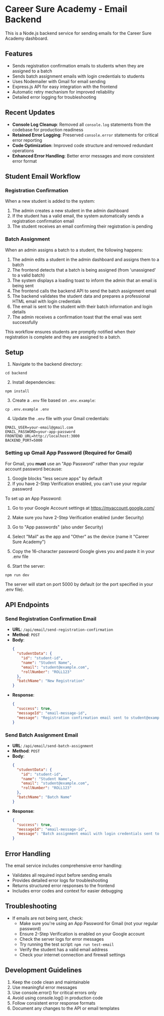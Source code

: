 # Career Sure Academy - Email Backend

This is a Node.js backend service for sending emails for the Career Sure Academy dashboard.

## Features

- Sends registration confirmation emails to students when they are assigned to a batch
- Sends batch assignment emails with login credentials to students
- Uses Nodemailer with Gmail for email sending
- Express.js API for easy integration with the frontend
- Automatic retry mechanism for improved reliability
- Detailed error logging for troubleshooting

## Recent Updates

- **Console Log Cleanup**: Removed all `console.log` statements from the codebase for production readiness
- **Retained Error Logging**: Preserved `console.error` statements for critical error reporting
- **Code Optimization**: Improved code structure and removed redundant operations
- **Enhanced Error Handling**: Better error messages and more consistent error format

## Student Email Workflow

### Registration Confirmation

When a new student is added to the system:

1. The admin creates a new student in the admin dashboard
2. If the student has a valid email, the system automatically sends a registration confirmation email
3. The student receives an email confirming their registration is pending

### Batch Assignment

When an admin assigns a batch to a student, the following happens:

1. The admin edits a student in the admin dashboard and assigns them to a batch
2. The frontend detects that a batch is being assigned (from 'unassigned' to a valid batch)
3. The system displays a loading toast to inform the admin that an email is being sent
4. The frontend calls the backend API to send the batch assignment email
5. The backend validates the student data and prepares a professional HTML email with login credentials
6. The email is sent to the student with their batch information and login details
7. The admin receives a confirmation toast that the email was sent successfully

This workflow ensures students are promptly notified when their registration is complete and they are assigned to a batch.

## Setup

1. Navigate to the backend directory:
```
cd backend
```

2. Install dependencies:
```
npm install
```

3. Create a `.env` file based on `.env.example`:
```
cp .env.example .env
```

4. Update the `.env` file with your Gmail credentials:
```
EMAIL_USER=your-email@gmail.com
EMAIL_PASSWORD=your-app-password
FRONTEND_URL=http://localhost:3000
BACKEND_PORT=5000
```

### Setting up Gmail App Password (Required for Gmail)

For Gmail, you **must** use an "App Password" rather than your regular account password because:
1. Google blocks "less secure apps" by default
2. If you have 2-Step Verification enabled, you can't use your regular password

To set up an App Password:

1. Go to your Google Account settings at https://myaccount.google.com/
2. Make sure you have 2-Step Verification enabled (under Security)
3. Go to "App passwords" (also under Security)
4. Select "Mail" as the app and "Other" as the device (name it "Career Sure Academy")
5. Copy the 16-character password Google gives you and paste it in your .env file

5. Start the server:
```
npm run dev
```

The server will start on port 5000 by default (or the port specified in your .env file).

## API Endpoints

### Send Registration Confirmation Email

- **URL**: `/api/email/send-registration-confirmation`
- **Method**: `POST`
- **Body**:
  ```json
  {
    "studentData": {
      "id": "student-id",
      "name": "Student Name",
      "email": "student@example.com",
      "rollNumber": "ROLL123"
    },
    "batchName": "New Registration"
  }
  ```
- **Response**:
  ```json
  {
    "success": true,
    "messageId": "email-message-id",
    "message": "Registration confirmation email sent to student@example.com"
  }
  ```

### Send Batch Assignment Email

- **URL**: `/api/email/send-batch-assignment`
- **Method**: `POST`
- **Body**:
  ```json
  {
    "studentData": {
      "id": "student-id",
      "name": "Student Name",
      "email": "student@example.com",
      "rollNumber": "ROLL123"
    },
    "batchName": "Batch Name"
  }
  ```
- **Response**:
  ```json
  {
    "success": true,
    "messageId": "email-message-id",
    "message": "Batch assignment email with login credentials sent to student@example.com"
  }
  ```

## Error Handling

The email service includes comprehensive error handling:

- Validates all required input before sending emails
- Provides detailed error logs for troubleshooting
- Returns structured error responses to the frontend
- Includes error codes and context for easier debugging

## Troubleshooting

- If emails are not being sent, check:
  - Make sure you're using an App Password for Gmail (not your regular password)
  - Ensure 2-Step Verification is enabled on your Google account
  - Check the server logs for error messages
  - Try running the test script: `npm run test-email`
  - Verify the student has a valid email address
  - Check your internet connection and firewall settings

## Development Guidelines

1. Keep the code clean and maintainable
2. Use meaningful error messages
3. Use console.error() for critical errors only
4. Avoid using console.log() in production code
5. Follow consistent error response formats
6. Document any changes to the API or email templates 